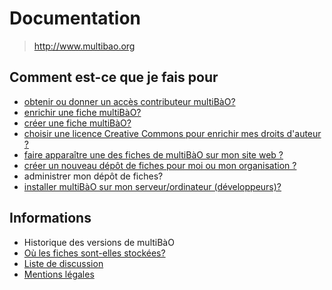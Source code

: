 # Documentation

> http://www.multibao.org

## Comment est-ce que je fais pour

* [obtenir ou donner un accès contributeur multiBàO?](https://github.com/multibao/contributions/blob/master/pages/documentation/obtenir_donner_acces_contributeur.md)
* [enrichir une fiche multiBàO?](https://github.com/multibao/contributions/blob/master/pages/documentation/enrichir_une_fiche.md)
* [créer une fiche multiBàO?](https://github.com/multibao/contributions/blob/master/pages/documentation/creer_fiche_multibao.md)
* [choisir une licence Creative Commons pour enrichir mes droits d'auteur ?](http://creativecommons.fr/licences/les-6-licences/)
* [faire apparaître une des fiches de multiBàO sur mon site web ?](https://github.com/multibao/contributions/blob/master/pages/documentation/faire_apparaitre_fiche_sur_mon_site.md)
* [créer un nouveau dépôt de fiches pour moi ou mon organisation ?](https://github.com/multibao/contributions/blob/master/pages/documentation/creer_un_depot.md)
* administrer mon dépôt de fiches?
* [installer multiBàO sur mon serveur/ordinateur (développeurs)?](https://github.com/multibao/site/blob/master/README.md)

## Informations

* Historique des versions de multiBàO
* [Où les fiches sont-elles stockées?](https://github.com/multibao/contributions/blob/master/pages/documentation/stockage_fiches.md)
* [Liste de discussion](http://lists.imaginationforpeople.org/cgi-bin/mailman/listinfo/multibao)
* [Mentions légales](http://www.multibao.org/pages/multibao/contributions/mentions_legales)


